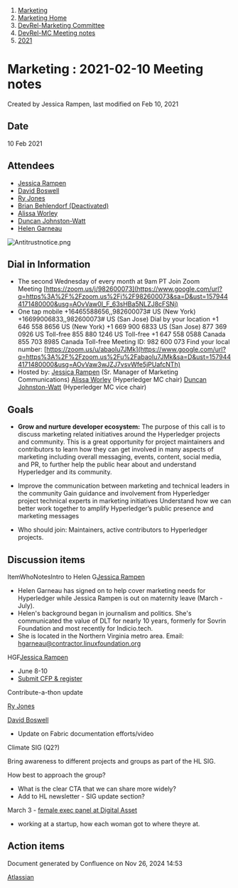 1. [Marketing](index.html)
2. [Marketing Home](Marketing-Home_19169291.html)
3. [DevRel-Marketing Committee](DevRel-Marketing-Committee_19175125.html)
4. [DevRel-MC Meeting notes](DevRel-MC-Meeting-notes_19175124.html)
5. [2021](2021_19175319.html)

# Marketing : 2021-02-10 Meeting notes

Created by Jessica Rampen, last modified on Feb 10, 2021

## Date

10 Feb 2021

## Attendees

- [Jessica Rampen](https://lf-hyperledger.atlassian.net/wiki/people/5c2e4c479bcfd72df10109cc?ref=confluence)
- [David Boswell](https://lf-hyperledger.atlassian.net/wiki/people/70121:0a14f738-3039-421f-a6a9-a83d19f23227?ref=confluence)
- [Ry Jones](https://lf-hyperledger.atlassian.net/wiki/people/557058:078cecfc-fb17-4d9a-8759-b5b74efa6850?ref=confluence)
- [Brian Behlendorf (Deactivated)](https://lf-hyperledger.atlassian.net/wiki/people/616ecf50702bd0006a5a7c6b?ref=confluence)
- [Alissa Worley](https://lf-hyperledger.atlassian.net/wiki/people/712020:973f6b22-4681-4577-9cca-c67be292301e?ref=confluence)
- [Duncan Johnston-Watt](https://lf-hyperledger.atlassian.net/wiki/people/5d406861b7f3ac0da80c8884?ref=confluence)
- [Helen Garneau](https://lf-hyperledger.atlassian.net/wiki/people/60da2fc7285656006a667081?ref=confluence)

![Antitrustnotice.png](https://wiki.hyperledger.org/download/attachments/29034649/Antitrustnotice.png?version=1&modificationDate=1581608320000&api=v2)

## Dial in Information

- The second Wednesday of every month at 9am PT Join Zoom Meeting [https://zoom.us/j/982600073](https://www.google.com/url?q=https%3A%2F%2Fzoom.us%2Fj%2F982600073&sa=D&ust=1579444171480000&usg=AOvVaw0I_F_63sHBa5NLZJ8cFSNj)
- One tap mobile +16465588656,,982600073# US (New York) +16699006833,,982600073# US (San Jose) Dial by your location +1 646 558 8656 US (New York) +1 669 900 6833 US (San Jose) 877 369 0926 US Toll-free 855 880 1246 US Toll-free +1 647 558 0588 Canada 855 703 8985 Canada Toll-free Meeting ID: 982 600 073 Find your local number: [https://zoom.us/u/abaoIu7JMk](https://www.google.com/url?q=https%3A%2F%2Fzoom.us%2Fu%2FabaoIu7JMk&sa=D&ust=1579444171480000&usg=AOvVaw3wJZJ7vsvWfe5jPUafcNTh)
- Hosted by: [Jessica Rampen](https://lf-hyperledger.atlassian.net/wiki/people/5c2e4c479bcfd72df10109cc?ref=confluence) (Sr. Manager of Marketing Communications) [Alissa Worley](https://lf-hyperledger.atlassian.net/wiki/people/712020:973f6b22-4681-4577-9cca-c67be292301e?ref=confluence) (Hyperledger MC chair) [Duncan Johnston-Watt](https://lf-hyperledger.atlassian.net/wiki/people/5d406861b7f3ac0da80c8884?ref=confluence) (Hyperledger MC vice chair)

## Goals

- **Grow and nurture developer ecosystem:** The purpose of this call is to discuss marketing related initiatives around the Hyperledger projects and community. This is a great opportunity for project maintainers and contributors to learn how they can get involved in many aspects of marketing including overall messaging, events, content, social media, and PR, to further help the public hear about and understand Hyperledger and its community.
  
- Improve the communication between marketing and technical leaders in the community Gain guidance and involvement from Hyperledger project technical experts in marketing initiatives Understand how we can better work together to amplify Hyperledger’s public presence and marketing messages
- Who should join: Maintainers, active contributors to Hyperledger projects.

## Discussion items

ItemWhoNotesIntro to Helen G[Jessica Rampen](https://lf-hyperledger.atlassian.net/wiki/people/5c2e4c479bcfd72df10109cc?ref=confluence)

- Helen Garneau has signed on to help cover marketing needs for Hyperledger while Jessica Rampen is out on maternity leave (March - July).
- Helen's background began in journalism and politics. She's communicated the value of DLT for nearly 10 years, formerly for Sovrin Foundation and most recently for Indicio.tech.
- She is located in the Northern Virginia metro area. Email: [hgarneau@contractor.linuxfoundation.org](mailto:hgarneau@contractor.linuxfoundation.org)

HGF[Jessica Rampen](https://lf-hyperledger.atlassian.net/wiki/people/5c2e4c479bcfd72df10109cc?ref=confluence)

- June 8-10
- [Submit CFP &amp; register](https://events.linuxfoundation.org/hyperledger-global-forum/)

Contribute-a-thon update

[Ry Jones](https://lf-hyperledger.atlassian.net/wiki/people/557058:078cecfc-fb17-4d9a-8759-b5b74efa6850?ref=confluence)

[David Boswell](https://lf-hyperledger.atlassian.net/wiki/people/70121:0a14f738-3039-421f-a6a9-a83d19f23227?ref=confluence)

- Update on Fabric documentation efforts/video

Climate SIG (Q2?)

Bring awareness to different projects and groups as part of the HL SIG. 

How best to approach the group?

- What is the clear CTA that we can share more widely?
- Add to HL newsletter - SIG update section?

March 3 - [female exec panel at Digital Asset](https://www.digitalasset.com/daversity-webinar-registration)

- working at a startup, how each woman got to where theyre at.

## Action items

Document generated by Confluence on Nov 26, 2024 14:53

[Atlassian](http://www.atlassian.com/)
